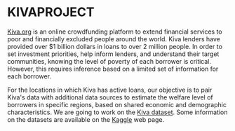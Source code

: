 # KIVAPROJECT

[Kiva.org](https://www.kiva.org/) is an online crowdfunding platform to extend financial services to poor and financially excluded people around the world. Kiva lenders have provided over $1 billion dollars in loans to over 2 million people. In order to set investment priorities, help inform lenders, and understand their target communities, knowing the level of poverty of each borrower is critical. However, this requires inference based on a limited set of information for each borrower.

For the locations in which Kiva has active loans, our objective is to pair Kiva's data with additional data sources to estimate the welfare level of borrowers in specific regions, based on shared economic and demographic characteristics.  We are going to work on the [Kiva dataset](https://drive.google.com/file/d/1-tJtnIbo1Rt-F1XfoWGVkmBXiI-ciuRx/view). Some information on the datasets are available on the [Kaggle](https://www.kaggle.com/gaborfodor/undefined) web page.
